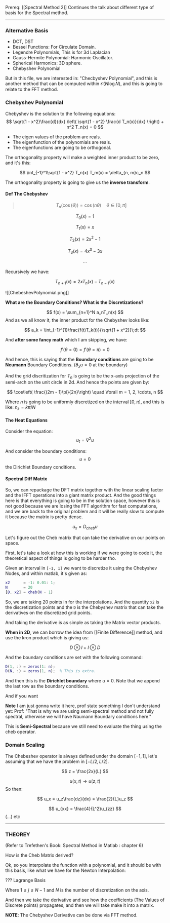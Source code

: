 Prereq: [[Spectral Method 2]]
Continues the talk about different type of basis for the Spectral method. 

---


### Alternative Basis

* DCT, DST
* Bessel Functions: For Circulate Domain. 
* Legendre Polynomials, This is for 3d Laplacian 
* Gauss-Hermite Polynomial: Harmonic Oscillator. 
* Spherical Harmonics: 3D sphere.  
* Chebyshev Polynomial

But in this file, we are interested in: "Checbyshev Polynomial", and this is another method that can be computed within $\mathcal{O}(N\log{N})$, and this is going to relate to the FFT method. 

### Chebyshev Polynomial

Chebyshev is the solution to the following equations: 
$$
\sqrt{1 - x^2}\frac{d}{dx} \left( 
	\sqrt{1 - x^2} \frac{d T_n(x)}{dx}
\right)
+
n^2 T_n(x) = 0
$$

* The eigen values of the problem are reals. 
* The eigenfunction of the polynomials are reals. 
* The eigenfunctions are going to be orthogonal. 

The orthogonality property will make a weighted inner product to be zero, and it's this: 

$$
\int_{-1}^1\sqrt{1 - x^2} T_n(x) T_m(x) = \delta_{n, m}c_n
$$

The orthogonality property is going to give us the **inverse transform**. 

#### Def The Chebyshev

> $$
> T_n(\cos(\theta)) = \cos(n\theta) \quad \theta \in [0, \pi]
> $$

$$
T_0(x) = 1
$$

$$
T_1(x) = x
$$

$$
T_2(x) = 2x^2 - 1
$$ 

$$
T_3(x) = 4x^3 - 3x
$$

$$
\cdots
$$

 Recursively we have: 
 
$$
T_{n + 1}(x) = 2xT_n(x) - T_{n - 1}(x) 
$$

![[ChebeshevPolynomial.png]]

**What are the Boundary Conditions? What is the Discretizations?**

$$
f(x) = \sum_{n=1}^N a_nT_n(x)
$$
And as we all know it, the inner product for the Chebyshev looks like: 

$$
a_k = \int_{-1}^{1}\frac{f(t)T_k(t)}{\sqrt{1 + x^2}}\;dt
$$

And **after some fancy math** which I am skipping, we have: 

$$
f'(\theta = 0) = f'(\theta=\pi) = 0
$$

And hence, this is saying  that the **Boundary conditions** are going to be **Neumann** Boundary Conditions. ($\partial_x u = 0$ at the boundary)

And the grid discritization for $T_n$ is going to be the x-axis projection of the semi-arch on the unit circle in 2d. And hence the points are given by: 

$$
\cos\left( \frac{(2m - 1)\pi}{2n}\right) \quad \forall m = 1, 2, \cdots, n
$$

Where $n$ is going to be uniformly discretized on the interval $[0, \pi]$, and this is like: $n_k = k\pi/N$

#### The Heat Equations

Consider the equation: 
$$
u_t = \nabla^2 u
$$

And consider the boundary conditions: $$u = 0$$ the Dirichlet Boundary conditions. 

#### Spectral Diff Matrix 

So, we can repackage the DFT matrix together with the linear scaling factor and the IFFT operations into a giant matrix product. And the good things here is that everything is going to be in the solution space, however this is not good because we are losing the FFT algorithm for fast computations, and we are back to the original problem and it will be really slow to compute it because the matrix is pretty dense. 

$$
u_x = D_{cheb} u
$$

Let's figure out the Cheb matrix that can take the derivative on our points on space. 

First, let's take a look at how this is working if we were going to code it, the theoretical aspect of things is going to be harder tho. 

Given an interval in `[-1, 1]` we want to discretize it using the Chebyshev Nodes, and within matlab, it's given as: 

```matlab
x2      = -1: 0.01: 1; 
N       = 20
[D, x2] = cheb(N - 1)
```

So, we are taking 20 points in for the interpolations. And the quantity `x2` is the discretization points and the `D` is the Chebyshev matrix that can take the derivatives on the discretized grid points. 

And taking the derivative is as simple as taking the Matrix vector products. 

**When in 2D**, we can borrow the idea from [[Finite Difference]] method, and use the kron product which is giving us: 

$$
D\otimes I + I\otimes D
$$

And the boundary conditions are set with the following command: 

```matlab
D(1, :) = zeros(1: n); 
D(N, :) = zeros(1, n);  % This is extra. 
```

And then this is the **Dirichlet boundary** where $u = 0$. Note that we append the last row as the boundary conditions. 

And if you want 

**Note**
I am just gonna write it here, prof state something I don't understand yet: 
Prof: "That is why we are using semi-spectral method and not fully spectral, otherwise we will have Naumann Boundary conditions here."

This is **Semi-Spectral** because we still need to evaluate the thing using the cheb operator. 


### Domain Scaling

The Chebeshev operator is always defined under the domain $[-1, 1]$, let's assuming that we have the problem in $[-L/2, L/2]$. 

$$
z = \frac{2x}{L}
$$

$$
u(x, t) \rightarrow u(z, t) 
$$
So then: 

$$
u_x = u_z\frac{dz}{dx} = \frac{2}{L}u_z
$$

$$
u_{xx} = \frac{4}{L^2}u_{zz}
$$
(...) etc

---
### THEOREY

(Refer to Trefethen's Book: Spectral Method in Matlab : chapter 6)

How is the Cheb Matrix derived? 

Ok, so you interpolate the function with a polynomial, and it should be with this basis, like what we have for the Newton Interpolation: 

??? Lagrange Basis

Where $1\leq j\leq N - 1$ and $N$ is the number of discretization on the axis. 

And then we take the derivative and see how the coefficients (The Values of Discrete points) propagates, and then we will take make it into a matrix. 

**NOTE**: The Chebyshev Derivative can be done via FFT method. 
